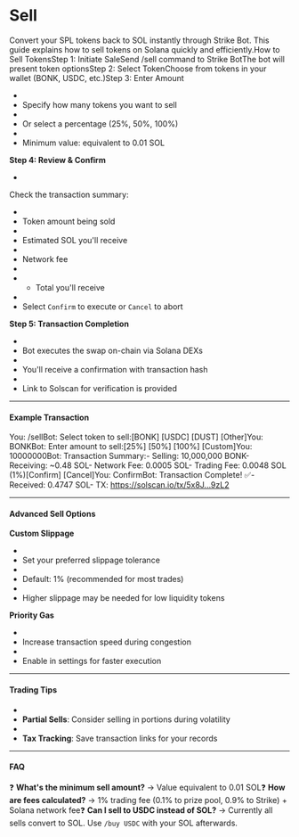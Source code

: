 # Sell

Convert your SPL tokens back to SOL instantly through Strike Bot. This guide explains how to sell tokens on Solana quickly and efficiently.How to Sell TokensStep 1: Initiate SaleSend /sell command to Strike BotThe bot will present token optionsStep 2: Select TokenChoose from tokens in your wallet (BONK, USDC, etc.)Step 3: Enter Amount

*
* Specify how many tokens you want to sell
*
* Or select a percentage (25%, 50%, 100%)
*
* Minimum value: equivalent to 0.01 SOL

**Step 4: Review & Confirm**

*

Check the transaction summary:

*
* Token amount being sold
*
* Estimated SOL you'll receive
*
* Network fee
*
*
  * Total you'll receive
*
* Select `Confirm` to execute or `Cancel` to abort

**Step 5: Transaction Completion**

*
* Bot executes the swap on-chain via Solana DEXs
*
* You'll receive a confirmation with transaction hash
*
* Link to Solscan for verification is provided

***

#### **Example Transaction** <a href="#example-transaction" id="example-transaction"></a>

You: /sellBot: Select token to sell:\[BONK] \[USDC] \[DUST] \[Other]You: BONKBot: Enter amount to sell:\[25%] \[50%] \[100%] \[Custom]You: 10000000Bot: Transaction Summary:- Selling: 10,000,000 BONK- Receiving: \~0.48 SOL- Network Fee: 0.0005 SOL- Trading Fee: 0.0048 SOL (1%)\[Confirm] \[Cancel]You: ConfirmBot: Transaction Complete! ✅- Received: 0.4747 SOL- TX: https://solscan.io/tx/5x8J...9zL2

***

#### **Advanced Sell Options** <a href="#advanced-sell-options" id="advanced-sell-options"></a>

**Custom Slippage**

*
* Set your preferred slippage tolerance
*
* Default: 1% (recommended for most trades)
*
* Higher slippage may be needed for low liquidity tokens

**Priority Gas**

*
* Increase transaction speed during congestion
*
* Enable in settings for faster execution

***

#### **Trading Tips** <a href="#trading-tips" id="trading-tips"></a>

*
* **Partial Sells**: Consider selling in portions during volatility
*
* **Tax Tracking**: Save transaction links for your records

***

#### **FAQ** <a href="#faq" id="faq"></a>

❓ **What's the minimum sell amount?** → Value equivalent to 0.01 SOL❓ **How are fees calculated?** → 1% trading fee (0.1% to prize pool, 0.9% to Strike) + Solana network fee❓ **Can I sell to USDC instead of SOL?** → Currently all sells convert to SOL. Use `/buy USDC` with your SOL afterwards.
